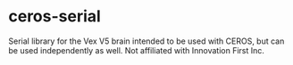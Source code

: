 # ceros-serial
Serial library for the Vex V5 brain intended to be used with CEROS, but can be used independently as well. Not affiliated with Innovation First Inc.
